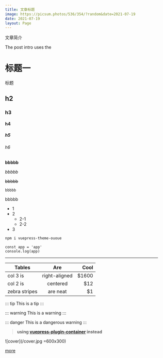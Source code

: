```yaml
---
title: 文章标题
image: https://picsum.photos/536/354/?random&date=2021-07-19
date: 2021-07-19
layout: Page
---
```


文章简介

The post intro uses the

<!-- more -->

# 标题一
标题
## h2

### h3

#### h4

##### h5

###### h6

**bbbbb**

*bbbbb*

~~bbbbb~~

`bbbbb`

bbbbb

+ 1
+ 2
  - 2-1
  - 2-2
+ 3

``` sh
npm i vuepress-theme-ououe
```

``` js{2}
const app = 'app'
console.log(app)
```

---

| Tables        |      Are      |  Cool |
| ------------- | :-----------: | ----: |
| col 3 is      | right-aligned | $1600 |
| col 2 is      |   centered    |   $12 |
| zebra stripes |   are neat    |    $1 |


::: tip
This is a tip
:::

::: warning
This is a warning
:::

::: danger
This is a dangerous warning
:::

> **using [vuepress-plugin-container](https://vuepress.github.io/zh/plugins/container/) instead**

![cover](/cover.jpg =600x300)

[more](https://vuepress.vuejs.org/guide/markdown.html)